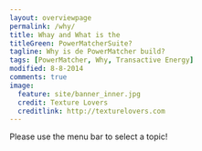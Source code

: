 ```yaml
---
layout: overviewpage
permalink: /why/
title: Whay and What is the 
titleGreen: PowerMatcherSuite?
tagline: Why is de PowerMatcher build?
tags: [PowerMatcher, Why, Transactive Energy]
modified: 8-8-2014
comments: true
image:
  feature: site/banner_inner.jpg
  credit: Texture Lovers
  creditlink: http://texturelovers.com
---
```


Please use the menu bar to select a topic!
